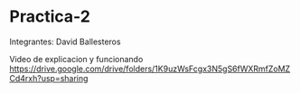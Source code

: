 # Practica-2

Integrantes: David Ballesteros

Video de explicacion y funcionando https://drive.google.com/drive/folders/1K9uzWsFcgx3N5gS6fWXRmfZoMZCd4rxh?usp=sharing
